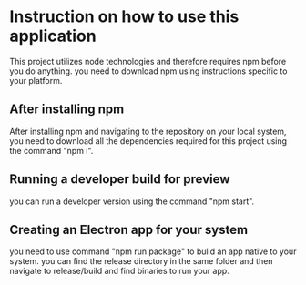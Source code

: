 # Instruction on how to use this application
This project utilizes node technologies and therefore requires npm before you do anything. you need to download npm using instructions specific to your platform.

## After installing npm
After installing npm and navigating to the repository on your local system, you need to download all the dependencies required for this project using the command "npm i".

## Running a developer build for preview
you can run a developer version using the command "npm start".

## Creating an Electron app for your system
you need to use command "npm run package" to bulid an app native to your system. you can find the release directory in the same folder and then navigate to release/build and find binaries to run your app.